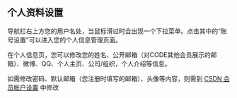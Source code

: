 ## 个人资料设置

导航栏右上方您的用户名处，当鼠标滑过时会出现一个下拉菜单。点击其中的“账号设置”可以进入您的个人信息管理页面。

在个人信息页，您可以修改您的姓名、公开邮箱（对CODE其他会员展示的邮箱）、微博、QQ、个人主页、公司/组织，个人介绍等信息。

如需修改密码、默认邮箱（您注册时填写的邮箱）、头像等内容，则需到 [CSDN 会员帐户设置](https://passport.csdn.net/account/profile?from=https://code.csdn.net/profile "CSDN会员账号设置") 中修改